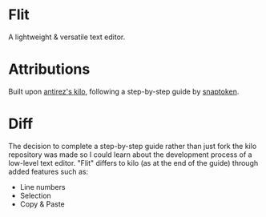 # Flit

A lightweight & versatile text editor.

# Attributions
Built upon [antirez's kilo](http://antirez.com/news/108), following a step-by-step guide by [snaptoken](https://viewsourcecode.org/snaptoken/kilo/).

# Diff
The decision to complete a step-by-step guide rather than just fork the kilo repository was made so I could learn about the development process of a low-level text editor. "Flit" differs to kilo (as at the end of the guide) through added features such as:
-   Line numbers
-   Selection
-   Copy & Paste
